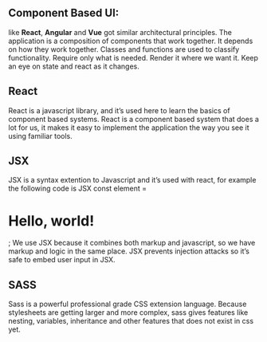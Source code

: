 ## Component Based UI:
like **React**, **Angular** and **Vue** got similar architectural principles. The application is a composition of components that work together.  It depends on how they work together.
Classes and functions are used to classify functionality. Require only what is needed. Render it where we want it.
Keep an eye on state and react as it changes.

## React
React is a javascript library, and it’s used here to learn the basics of component based systems.
React is a component based system that does a lot for us, it makes it easy to implement the application the way you see it using familiar tools.

## JSX
JSX is a syntax extention to Javascript and it’s used with react, for example the following code is JSX const element = <h1>Hello, world!</h1>;
We use JSX because it combines both markup and javascript, so we have markup and logic in the same place.
JSX prevents injection attacks so it’s safe to embed user input in JSX.

## SASS
Sass is a powerful professional grade CSS extension language.
Because stylesheets are getting larger and more complex, sass gives features like nesting, variables, inheritance and other features that does not exist in css yet.
